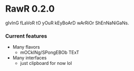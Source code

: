 # RawR 0.2.0
gIvInG fLaVoR tO yOuR kEyBoArD wArRiOr ShEnNaNiGaNs.

### Current features
  * Many flavors
    * mOCkINg/SPongEBOb TExT
  * Many interfaces
    * just clipboard for now lol
